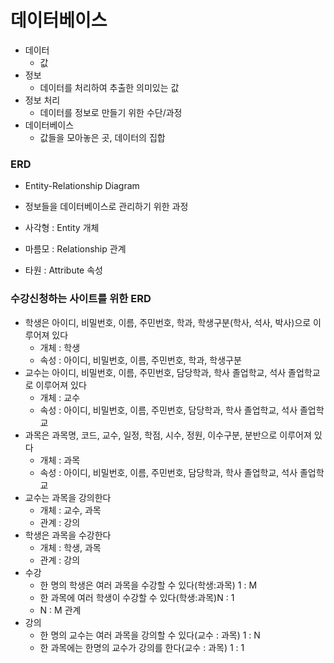 # 데이터베이스

* 데이터
  * 값
* 정보
  * 데이터를 처리하여 추출한 의미있는 값
* 정보 처리
  * 데이터를 정보로 만들기 위한 수단/과정
* 데이터베이스
  * 값들을 모아놓은 곳, 데이터의 집합



### ERD

* Entity-Relationship Diagram
* 정보들을 데이터베이스로 관리하기 위한 과정

* 사각형 : Entity 개체
* 마름모 : Relationship 관계
* 타원 : Attribute 속성



### 수강신청하는 사이트를 위한 ERD

* 학생은 아이디, 비밀번호, 이름, 주민번호, 학과, 학생구분(학사, 석사, 박사)으로 이루어져 있다
  * 개체 : 학생
  * 속성 : 아이디, 비밀번호, 이름, 주민번호, 학과, 학생구분
* 교수는 아이디, 비밀번호, 이름, 주민번호, 담당학과, 학사 졸업학교, 석사 졸업학교로 이루어져 있다
  * 개체 : 교수
  * 속성 : 아이디, 비밀번호, 이름, 주민번호, 담당학과, 학사 졸업학교, 석사 졸업학교
* 과목은 과목명, 코드, 교수, 일정, 학점, 시수, 정원, 이수구분, 분반으로 이루어져 있다
  * 개체 : 과목
  * 속성 : 아이디, 비밀번호, 이름, 주민번호, 담당학과, 학사 졸업학교, 석사 졸업학교
* 교수는 과목을 강의한다
  * 개체 : 교수, 과목
  * 관계 : 강의
* 학생은 과목을 수강한다
  * 개체 : 학생, 과목
  * 관계 : 강의
* 수강
  * 한 명의 학생은 여러 과목을 수강할 수 있다(학생:과목) 1 : M
  * 한 과목에 여러 학생이 수강할 수 있다(학생:과목)N : 1
  * N : M 관계
* 강의
  * 한 명의 교수는 여러 과목을 강의할 수 있다(교수 : 과목) 1 : N
  * 한 과목에는 한명의 교수가 강의를 한다(교수 : 과목) 1 : 1






